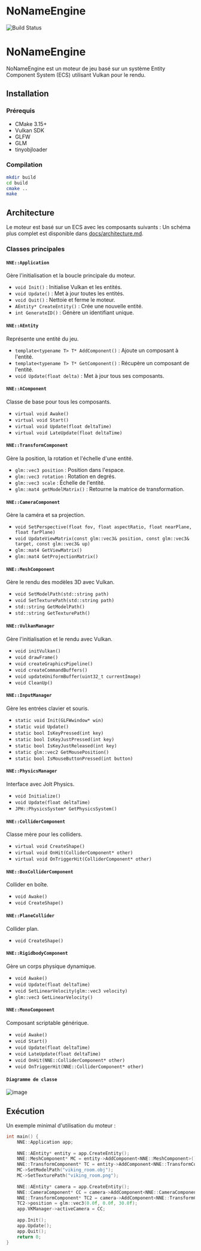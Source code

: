 # NoNameEngine
![Build Status](https://github.com/SebastienChevallier/NNEngine/actions/workflows/c-cpp.yml/badge.svg)

# NoNameEngine

NoNameEngine est un moteur de jeu basé sur un système Entity Component System (ECS) utilisant Vulkan pour le rendu.

## Installation

### Prérequis
- CMake 3.15+
- Vulkan SDK
- GLFW
- GLM
- tinyobjloader

### Compilation

```sh
mkdir build
cd build
cmake ..
make
```

## Architecture

Le moteur est basé sur un ECS avec les composants suivants :
Un schéma plus complet est disponible dans [docs/architecture.md](docs/architecture.md).

### Classes principales

#### `NNE::Application`
Gère l'initialisation et la boucle principale du moteur.

- `void Init()` : Initialise Vulkan et les entités.
- `void Update()` : Met à jour toutes les entités.
- `void Quit()` : Nettoie et ferme le moteur.
- `AEntity* CreateEntity()` : Crée une nouvelle entité.
- `int GenerateID()` : Génère un identifiant unique.

#### `NNE::AEntity`
Représente une entité du jeu.

- `template<typename T> T* AddComponent()` : Ajoute un composant à l'entité.
- `template<typename T> T* GetComponent()` : Récupère un composant de l'entité.
- `void Update(float delta)` : Met à jour tous ses composants.

#### `NNE::AComponent`
Classe de base pour tous les composants.

- `virtual void Awake()`
- `virtual void Start()`
- `virtual void Update(float deltaTime)`
- `virtual void LateUpdate(float deltaTime)`

#### `NNE::TransformComponent`
Gère la position, la rotation et l'échelle d'une entité.

- `glm::vec3 position` : Position dans l'espace.
- `glm::vec3 rotation` : Rotation en degrés.
- `glm::vec3 scale` : Échelle de l'entité.
- `glm::mat4 getModelMatrix()` : Retourne la matrice de transformation.

#### `NNE::CameraComponent`
Gère la caméra et sa projection.

- `void SetPerspective(float fov, float aspectRatio, float nearPlane, float farPlane)`
- `void UpdateViewMatrix(const glm::vec3& position, const glm::vec3& target, const glm::vec3& up)`
- `glm::mat4 GetViewMatrix()`
- `glm::mat4 GetProjectionMatrix()`

#### `NNE::MeshComponent`
Gère le rendu des modèles 3D avec Vulkan.

- `void SetModelPath(std::string path)`
- `void SetTexturePath(std::string path)`
- `std::string GetModelPath()`
- `std::string GetTexturePath()`

#### `NNE::VulkanManager`
Gère l'initialisation et le rendu avec Vulkan.

- `void initVulkan()`
- `void drawFrame()`
- `void createGraphicsPipeline()`
- `void createCommandBuffers()`
- `void updateUniformBuffer(uint32_t currentImage)`
- `void CleanUp()`

#### `NNE::InputManager`
Gère les entrées clavier et souris.

- `static void Init(GLFWwindow* win)`
- `static void Update()`
- `static bool IsKeyPressed(int key)`
- `static bool IsKeyJustPressed(int key)`
- `static bool IsKeyJustReleased(int key)`
- `static glm::vec2 GetMousePosition()`
- `static bool IsMouseButtonPressed(int button)`

#### `NNE::PhysicsManager`
Interface avec Jolt Physics.

- `void Initialize()`
- `void Update(float deltaTime)`
- `JPH::PhysicsSystem* GetPhysicsSystem()`

#### `NNE::ColliderComponent`
Classe mère pour les colliders.

- `virtual void CreateShape()`
- `virtual void OnHit(ColliderComponent* other)`
- `virtual void OnTriggerHit(ColliderComponent* other)`

#### `NNE::BoxColliderComponent`
Collider en boîte.

- `void Awake()`
- `void CreateShape()`

#### `NNE::PlaneCollider`
Collider plan.

- `void CreateShape()`

#### `NNE::RigidbodyComponent`
Gère un corps physique dynamique.

- `void Awake()`
- `void Update(float deltaTime)`
- `void SetLinearVelocity(glm::vec3 velocity)`
- `glm::vec3 GetLinearVelocity()`

#### `NNE::MonoComponent`
Composant scriptable générique.

- `void Awake()`
- `void Start()`
- `void Update(float deltaTime)`
- `void LateUpdate(float deltaTime)`
- `void OnHit(NNE::ColliderComponent* other)`
- `void OnTriggerHit(NNE::ColliderComponent* other)`

#### `Diagramme de classe`
![image](https://github.com/user-attachments/assets/39aa283d-5a06-489e-ba82-c189747c2691)



## Exécution

Un exemple minimal d'utilisation du moteur :

```cpp
int main() {
    NNE::Application app;
    
    NNE::AEntity* entity = app.CreateEntity();
    NNE::MeshComponent* MC = entity->AddComponent<NNE::MeshComponent>();
    NNE::TransformComponent* TC = entity->AddComponent<NNE::TransformComponent>();
    MC->SetModelPath("viking_room.obj");
    MC->SetTexturePath("viking_room.png");
    
    NNE::AEntity* camera = app.CreateEntity();
    NNE::CameraComponent* CC = camera->AddComponent<NNE::CameraComponent>();
    NNE::TransformComponent* TC2 = camera->AddComponent<NNE::TransformComponent>();
    TC2->position = glm::vec3(0.0f, 0.0f, 30.0f);
    app.VKManager->activeCamera = CC;
    
    app.Init();
    app.Update();
    app.Quit();
    return 0;
}
```


 
